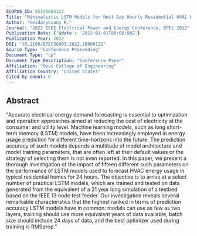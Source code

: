 ```yaml
---
SCOPUS_ID: 85146663122
Title: "Minimalistic LSTM Models for Next Day Hourly Residential HVAC Energy Usage Forecasting"
Author: "Heidarykiany R."
Journal: "2022 IEEE Electrical Power and Energy Conference, EPEC 2022"
Publication Date: {'$date': '2022-01-01T00:00:00Z'}
Publication Year: 2022
DOI: "10.1109/EPEC56903.2022.10000121"
Source Type: "Conference Proceeding"
Document Type: "cp"
Document Type Description: "Conference Paper"
Affiliation: "Opus College of Engineering"
Affiliation Country: "United States"
Cited by count: 0
---
```


## Abstract
"Accurate electrical energy demand forecasting is essential to optimization and operation approaches aimed at reducing the cost of electricity at the consumer and utility level. Machine learning models, such as long short-term memory (LSTM) models, have been increasingly employed in energy usage prediction for different time-horizons into the future. The prediction accuracy of such models depends a multitude of model architecture and model training parameters, that are often left at their default values or the strategy of selecting them is not even reported. In this paper, we present a thorough investigation of the impact of fifteen different such parameters on the performance of LSTM models used to forecast HVAC energy usage in typical residential homes for 24 hours. The objective is to arrive at a select number of practical LSTM models, which are trained and tested on data generated from the equivalent of a 21 year long simulation of a testbed based on the IEEE 13 node test feeder. Our investigation reveals several remarkable characteristics that the highest ranked in terms of prediction accuracy LSTM models have in common: models can use as few as two layers, training should use more equivalent years of data available, batch size should include 24 days of data, and the best optimizer used during training is RMSprop."
